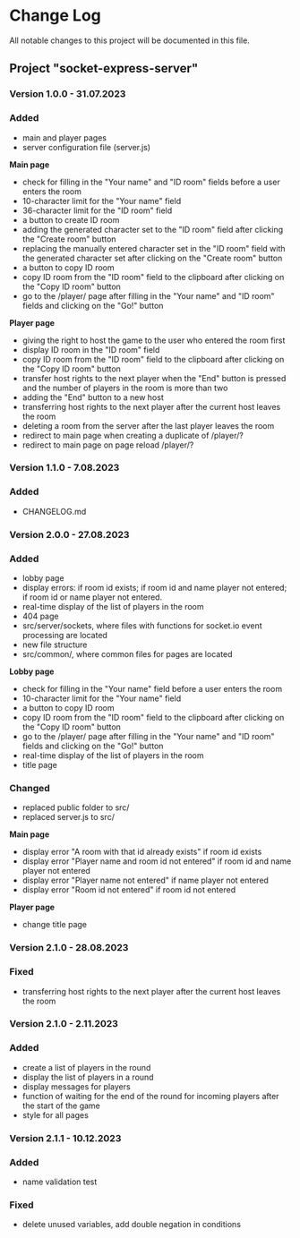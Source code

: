 # Change Log

All notable changes to this project will be documented in this file.

## Project "socket-express-server"

### Version 1.0.0 - 31.07.2023

### Added

- main and player pages
- server configuration file (server.js)

**Main page**

- check for filling in the "Your name" and "ID room" fields before a user enters the room
- 10-character limit for the "Your name" field
- 36-character limit for the "ID room" field
- a button to create ID room
- adding the generated character set to the "ID room" field after clicking the "Create room" button
- replacing the manually entered character set in the "ID room" field with the generated character set after clicking on the "Create room" button
- a button to copy ID room
- copy ID room from the "ID room" field to the clipboard after clicking on the "Copy ID room" button
- go to the /player/ page after filling in the "Your name" and "ID room" fields and clicking on the "Go!" button

**Player page**

- giving the right to host the game to the user who entered the room first
- display ID room in the "ID room" field
- copy ID room from the "ID room" field to the clipboard after clicking on the "Copy ID room" button
- transfer host rights to the next player when the "End" button is pressed and the number of players in the room is more than two
- adding the "End" button to a new host
- transferring host rights to the next player after the current host leaves the room
- deleting a room from the server after the last player leaves the room
- redirect to main page when creating a duplicate of /player/?
- redirect to main page on page reload /player/?

### Version 1.1.0 - 7.08.2023

### Added

- CHANGELOG.md

### Version 2.0.0 - 27.08.2023

### Added

- lobby page
- display errors:
    if room id exists;
    if room id and name player not entered;
    if room id or name player not entered.
- real-time display of the list of players in the room
- 404 page
- src/server/sockets, where files with functions for socket.io event processing are located
- new file structure
- src/common/, where common files for pages are located

**Lobby page**

- check for filling in the "Your name" field before a user enters the room
- 10-character limit for the "Your name" field
- a button to copy ID room
- copy ID room from the "ID room" field to the clipboard after clicking on the "Copy ID room" button
- go to the /player/ page after filling in the "Your name" and "ID room" fields and clicking on the "Go!" button
- real-time display of the list of players in the room
- title page

### Changed

- replaced public folder to src/
- replaced server.js to src/

**Main page**

- display error "A room with that id already exists" if room id exists
- display error "Player name and room id not entered" if room id and name player not entered
- display error "Player name not entered" if name player not entered
- display error "Room id not entered" if room id not entered

**Player page**

- change title page

### Version 2.1.0 - 28.08.2023

### Fixed

- transferring host rights to the next player after the current host leaves the room

### Version 2.1.0 - 2.11.2023

### Added

- create a list of players in the round
- display the list of players in a round
- display messages for players
- function of waiting for the end of the round for incoming players after the start of the game
- style for all pages

### Version 2.1.1 - 10.12.2023

### Added

- name validation test

### Fixed

- delete unused variables, add double negation in conditions
